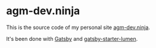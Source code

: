 # agm-dev.ninja

This is the source code of my personal site [agm-dev.ninja](https://agm-dev.ninja).

It's been done with [Gatsby](https://www.gatsbyjs.org/) and [gatsby-starter-lumen](https://www.gatsbyjs.org/starters/alxshelepenok/gatsby-starter-lumen/).
